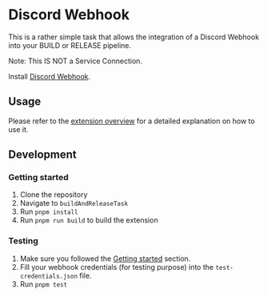 # Discord Webhook

This is a rather simple task that allows the integration of a Discord Webhook into your BUILD or RELEASE pipeline.

Note: This IS NOT a Service Connection.

Install [Discord Webhook](https://marketplace.visualstudio.com/items?itemName=robmburke.ado-discord-webhook).

## Usage
Please refer to the [extension overview](/overview.md) for a detailed explanation on how to use it.

## Development
### Getting started
1. Clone the repository
2. Navigate to `buildAndReleaseTask`
3. Run `pnpm install`
4. Run `pnpm run build` to build the extension

### Testing
1. Make sure you followed the [Getting started](#getting-started) section.
2. Fill your webhook credentials (for testing purpose) into the `test-credentials.json` file.
3. Run `pnpm test`
